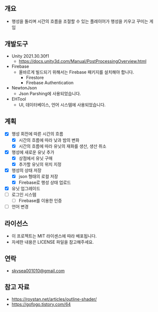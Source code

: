 ## 개요
- 행성을 돌리며 시간의 흐름을 조절할 수 있는 플레이어가 행성을 키우고 꾸미는 게임

## 개발도구
- Unity 2021.30.30f1
  - https://docs.unity3d.com/Manual/PostProcessingOverview.html
- Firebase
  - 올바르게 빌드되기 위해서는 Firebase 패키지를 설치해야 합니다.
    - Firestore
    - Firebase Authentication
- NewtonJson
  - Json Parshing에 사용되었습니다.
- EHTool
  - UI, 데이터베이스, 언어 시스템에 사용되었습니다.

## 계획
- [x] 행성 회전에 따른 시간의 흐름
  - [x] 시간의 흐름에 따라 낮과 밤의 변화
  - [x] 시간의 흐름에 따라 유닛의 재화를 생산, 생산 취소
- [x] 행성에 새로운 유닛 추가
  - [x] 상점에서 유닛 구매
  - [x] 추가할 유닛의 위치 지정
- [x] 행성의 상태 저장
  - [x] json 형태의 로컬 저장
  - [x] Firebase로 행성 상태 업로드
- [x] 유닛 업그레이드 
- [ ] 로그인 시스템
  - [ ] Firebase를 이용한 인증
- [ ] 언어 변경

## 라이선스
- 이 프로젝트는 MIT 라이센스에 따라 배포됩니다.
- 자세한 내용은 LICENSE 파일을 참고해주세요.

## 연락
- skysea001010@gmail.com

## 참고 자료
- https://roystan.net/articles/outline-shader/
- https://gofogo.tistory.com/64